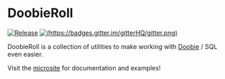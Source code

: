 # DoobieRoll

[![Release](https://img.shields.io/nexus/r/com.github.jatcwang/doobieroll_2.13?server=https%3A%2F%2Foss.sonatype.org)](https://oss.sonatype.org/content/repositories/releases/com/github/jatcwang/doobieroll-core_2.13/)
[![(https://badges.gitter.im/gitterHQ/gitter.png)](https://badges.gitter.im/Join%20Chat.svg)](https://gitter.im/doobieroll)

DoobieRoll is a collection of utilities to make working with [Doobie](https://tpolecat.github.io/doobie/) / SQL even easier.

Visit the [microsite](https://jatcwang.github.io/doobieroll/) for documentation and examples!

